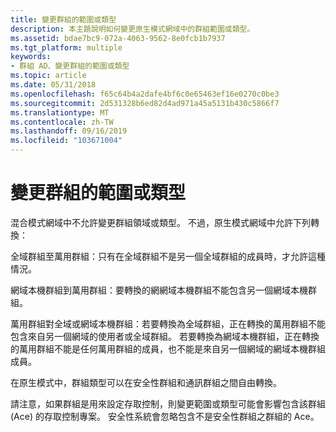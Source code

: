 ```yaml
---
title: 變更群組的範圍或類型
description: 本主題說明如何變更原生模式網域中的群組範圍或類型。
ms.assetid: bdae7bc9-072a-4063-9562-8e0fcb1b7937
ms.tgt_platform: multiple
keywords:
- 群組 AD、變更群組的範圍或類型
ms.topic: article
ms.date: 05/31/2018
ms.openlocfilehash: f65c64b4a2dafe4bf6c0e65463ef16e0270c0be3
ms.sourcegitcommit: 2d531328b6ed82d4ad971a45a5131b430c5866f7
ms.translationtype: MT
ms.contentlocale: zh-TW
ms.lasthandoff: 09/16/2019
ms.locfileid: "103671004"
---
```

# <a name="changing-a-groups-scope-or-type"></a>變更群組的範圍或類型

混合模式網域中不允許變更群組領域或類型。 不過，原生模式網域中允許下列轉換：

全域群組至萬用群組：只有在全域群組不是另一個全域群組的成員時，才允許這種情況。

網域本機群組到萬用群組：要轉換的網網域本機群組不能包含另一個網域本機群組。

萬用群組對全域或網域本機群組：若要轉換為全域群組，正在轉換的萬用群組不能包含來自另一個網域的使用者或全域群組。 若要轉換為網域本機群組，正在轉換的萬用群組不能是任何萬用群組的成員，也不能是來自另一個網域的網域本機群組成員。

在原生模式中，群組類型可以在安全性群組和通訊群組之間自由轉換。

請注意，如果群組是用來設定存取控制，則變更範圍或類型可能會影響包含該群組 (Ace) 的存取控制專案。 安全性系統會忽略包含不是安全性群組之群組的 Ace。

 

 




